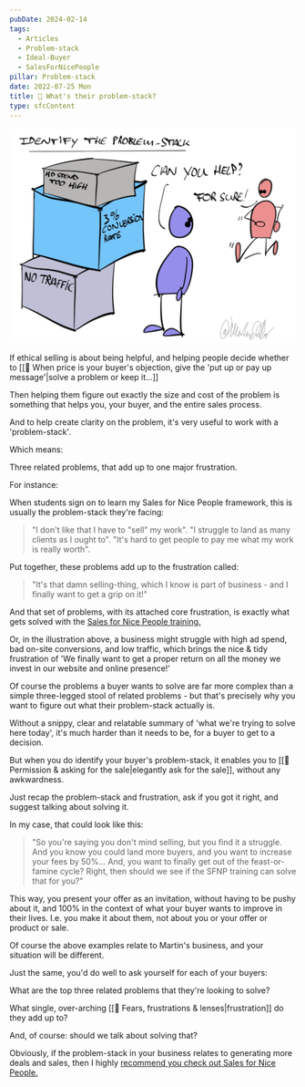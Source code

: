 ```yaml
---
pubDate: 2024-02-14
tags:
  - Articles
  - Problem-stack
  - Ideal-Buyer
  - SalesForNicePeople
pillar: Problem-stack
date: 2022-07-25 Mon
title: 📄 What's their problem-stack?
type: sfcContent
---
```


![](Media/SalesFlowCoach.app_Identify-your-buyers-problem-stack_MartinStellar.jpg)

If ethical selling is about being helpful, and helping people decide whether to [[📄 When price is your buyer's objection, give the 'put up or pay up message'|solve a problem or keep it...]]

Then helping them figure out exactly the size and cost of the problem is something that helps you, your buyer, and the entire sales process.

And to help create clarity on the problem, it's very useful to work with a 'problem-stack'.

Which means:

Three related problems, that add up to one major frustration.

For instance:

When students sign on to learn my Sales for Nice People framework, this is usually the problem-stack they're facing:

> "I don't like that I have to "sell" my work".
> "I struggle to land as many clients as I ought to".
> "It's hard to get people to pay me what my work is really worth".

Put together, these problems add up to the frustration called:

> "It's that damn selling-thing, which I know is part of business - and I finally want to get a grip on it!"

And that set of problems, with its attached core frustration, is exactly what gets solved with the [Sales for Nice People training.](https://martinstellar.com/leap-ethical-selling-framework/)

Or, in the illustration above, a business might struggle with high ad spend, bad on-site conversions, and low traffic, which brings the nice & tidy frustration of 'We finally want to get a proper return on all the money we invest in our website and online presence!'

Of course the problems a buyer wants to solve are far more complex than a simple three-legged stool of related problems - but that's precisely why you want to figure out what their problem-stack actually is.

Without a snippy, clear and relatable summary of 'what we're trying to solve here today', it's much harder than it needs to be, for a buyer to get to a decision.

But when you do identify your buyer's problem-stack, it enables you to [[📄 Permission & asking for the sale|elegantly ask for the sale]], without any awkwardness.

Just recap the problem-stack and frustration, ask if you got it right, and suggest talking about solving it.

In my case, that could look like this:

> "So you're saying you don't mind selling, but you find it a struggle.
> And you know you could land more buyers, and you want to increase your fees by 50%...
> And, you want to finally get out of the feast-or-famine cycle?
> Right, then should we see if the SFNP training can solve that for you?"

This way, you present your offer as an invitation, without having to be pushy about it, and 100% in the context of what your buyer wants to improve in their lives. I.e. you make it about them, not about you or your offer or product or sale.

Of course the above examples relate to Martin's business, and your situation will be different.

Just the same, you'd do well to ask yourself for each of your buyers:

What are the top three related problems that they're looking to solve?

What single, over-arching [[📄 Fears, frustrations & lenses|frustration]] do they add up to?

And, of course: should we talk about solving that?

Obviously, if the problem-stack in your business relates to generating more deals and sales, then I highly [recommend you check out Sales for Nice People.](https://martinstellar.com/leap-ethical-selling-framework/)
